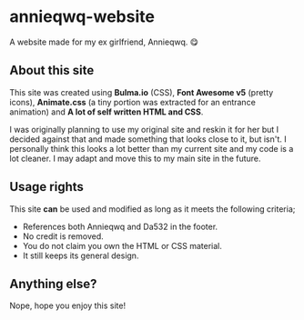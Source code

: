 # annieqwq-website

A website made for my ex girlfriend, Annieqwq. 😋

## About this site

This site was created using **Bulma.io** (CSS), **Font Awesome v5** (pretty icons), **Animate.css** (a tiny portion was extracted for an entrance animation) and **A lot of self written HTML and CSS**.

I was originally planning to use my original site and reskin it for her but I decided against that and made something that looks close to it, but isn't. I personally think this looks a lot better than my current site and my code is a lot cleaner. I may adapt and move this to my main site in the future.

## Usage rights

This site **__can__** be used and modified as long as it meets the following criteria;

* References both Annieqwq and Da532 in the footer.
* No credit is removed.
* You do not claim you own the HTML or CSS material.
* It still keeps its general design.

## Anything else?

Nope, hope you enjoy this site!
